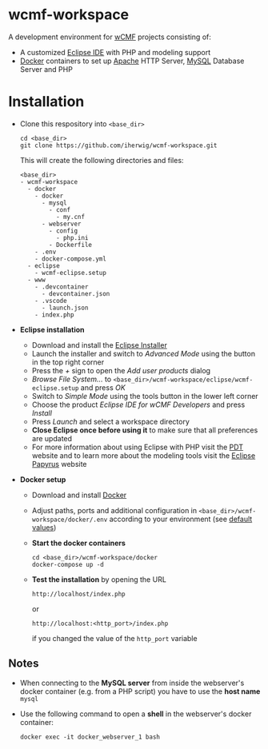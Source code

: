 # wcmf-workspace

A development environment for [wCMF](https://github.com/iherwig/wcmf) projects consisting of:

* A customized [Eclipse IDE](https://eclipse.org/ide/) with PHP and modeling support
* [Docker](https://www.docker.com/) containers to set up [Apache](https://httpd.apache.org/) HTTP Server, [MySQL](https://www.mysql.com/) Database Server and PHP

# Installation

* Clone this respository into `<base_dir>`

  ```
  cd <base_dir>
  git clone https://github.com/iherwig/wcmf-workspace.git
  ```
  
  This will create the following directories and files:
  
  ```
  <base_dir>
  - wcmf-workspace
    - docker
      - docker
        - mysql
          - conf
            - my.cnf
        - webserver
          - config
            - php.ini
          - Dockerfile
      - .env
      - docker-compose.yml
    - eclipse
      - wcmf-eclipse.setup
    - www
      - .devcontainer
        - devcontainer.json
      - .vscode
        - launch.json
      - index.php
  ```
  
* **Eclipse installation**
  * Download and install the [Eclipse Installer](https://projects.eclipse.org/projects/tools.oomph/downloads)
  * Launch the installer and switch to *Advanced Mode* using the button in the top right corner
  * Press the *+* sign to open the *Add user products* dialog
  * *Browse File System...* to `<base_dir>/wcmf-workspace/eclipse/wcmf-eclipse.setup` and press *OK*
  * Switch to *Simple Mode* using the tools button in the lower left corner
  * Choose the product *Eclipse IDE for wCMF Developers* and press *Install*
  * Press *Launch* and select a workspace directory
  * **Close Eclipse once before using it** to make sure that all preferences are updated
  * For more information about using Eclipse with PHP visit the [PDT](https://eclipse.org/pdt/) website and 
    to learn more about the modeling tools visit the [Eclipse Papyrus](https://eclipse.org/papyrus/) website
  
* **Docker setup**
  * Download and install [Docker](https://www.docker.com/)
  * Adjust paths, ports and additional configuration in `<base_dir>/wcmf-workspace/docker/.env` according 
    to your environment (see [default values](https://github.com/iherwig/wcmf-workspace/blob/master/docker/.env))
  * **Start the docker containers**
  
    ```
    cd <base_dir>/wcmf-workspace/docker
    docker-compose up -d
    ```
    
  * **Test the installation** by opening the URL 
  
    ```
    http://localhost/index.php
    ```
    
    or 
    
    ```
    http://localhost:<http_port>/index.php
    ```

    if you changed the value of the `http_port` variable
    
## Notes

  * When connecting to the **MySQL server** from inside the webserver's docker container (e.g. from a PHP script)
    you have to use the **host name** `mysql`
  * Use the following command to open a **shell** in the webserver's docker container:
  
    ```
    docker exec -it docker_webserver_1 bash
    ```
